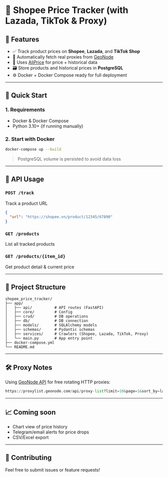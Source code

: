 # 🛒 Shopee Price Tracker (with Lazada, TikTok & Proxy)

## 📌 Features
- ✅ Track product prices on **Shopee**, **Lazada**, and **TikTok Shop**
- 🔄 Automatically fetch real proxies from [GeoNode](https://geonode.com)
- 🧠 Uses [AliPrice](https://www.aliprice.com) for price + historical data
- 🗃 Store products and historical prices in **PostgreSQL**
- ⚙️ Docker + Docker Compose ready for full deployment

---

## 🚀 Quick Start

### 1. Requirements
- Docker & Docker Compose
- Python 3.10+ (if running manually)

### 2. Start with Docker
```bash
docker-compose up --build
```

> PostgreSQL volume is persisted to avoid data loss

---

## 🔧 API Usage

### `POST /track`
Track a product URL

```json
{
  "url": "https://shopee.vn/product/12345/67890"
}
```

### `GET /products`
List all tracked products

### `GET /products/{item_id}`
Get product detail & current price

---

## 📁 Project Structure

```
shopee_price_tracker/
├── app/
│   ├── api/          # API routes (FastAPI)
│   ├── core/         # Config
│   ├── crud/         # DB operations
│   ├── db/           # DB connection
│   ├── models/       # SQLAlchemy models
│   ├── schemas/      # Pydantic schemas
│   ├── services/     # Crawlers (Shopee, Lazada, TikTok, Proxy)
│   └── main.py       # App entry point
├── docker-compose.yml
└── README.md
```

---

## 🛠 Proxy Notes
Using [GeoNode API](https://geonode.com) for free rotating HTTP proxies:
```python
https://proxylist.geonode.com/api/proxy-list?limit=10&page=1&sort_by=lastChecked
```

---

## 📈 Coming soon
- Chart view of price history
- Telegram/email alerts for price drops
- CSV/Excel export

---

## 🤝 Contributing
Feel free to submit issues or feature requests!

